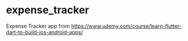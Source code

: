 # expense_tracker
Expense Tracker app from https://www.udemy.com/course/learn-flutter-dart-to-build-ios-android-apps/
